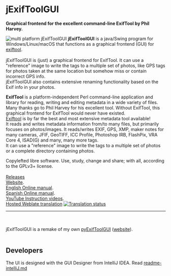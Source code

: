 # jExifToolGUI
**Graphical frontend for the excellent command-line ExifTool by Phil Harvey.**

![multi platform jExifToolGUI](https://github.com/hvdwolf/jExifToolGUI/blob/master/images/multi-platform-1280.jpg)
**jExifToolGUI** is a java/Swing program for Windows/Linux/macOS that functions as a graphical frontend (GUI) for [exiftool](https://exiftool.org/).<br><br>
jExifToolGUI is (just) a graphical frontend for ExifTool. It can use a "reference" image to write the tags to a multiple set of photos, like GPS tags for photos taken at the same location but somehow miss or contain incorrect GPS info.<br>
jExifToolGUI also contains extensive renaming functionality based on the Exif info in your photos.<br>

**ExifTool** is a platform-independent Perl command-line application and library for reading, writing and editing metadata in a wide variety of files.<br>
Many thanks go to Phil Harvey for his excellent tool. Without ExifTool, this graphical frontend for ExifTool would never have existed.<br>
[Exiftool](https://exiftool.org/) is by far the best and most extensive metadata tool available!<br>
It reads and writes metadata information from/to many files, but primarily focuses on photos/images. It reads/writes EXIF, GPS, XMP, maker notes for many cameras, JFIF, GeoTIFF, ICC Profile, Photoshop IRB, FlashPix, VRA Core 4, ISAD(G) and many, many more tags.<br>
It can use a "reference" image to write the tags to a multiple set of photos or a complete directory containing photos.<br>

Copylefted libre software. Use, study, change and share; with all, according to the GPLv3+ license.
<br><br>
[Releases](https://github.com/hvdwolf/jExifToolGUI/releases)<br> 
[Website](https://hvdwolf.github.io/jExifToolGUI/).<br>
[English Online manual](https://hvdwolf.github.io/jExifToolGUI/manual/index.html).<br>
[Spanish Online manual](https://docs.museosabiertos.org/jexiftoolgui).<br>
[YouTube Instruction videos](https://www.youtube.com/playlist?list=PLAHD8RNkeuGdyRH7BKFefc7p72Dp6jVjW).<br>
[Hosted Weblate translation](https://hosted.weblate.org/engage/jexiftoolgui/) <a href="https://hosted.weblate.org/engage/jexiftoolgui/">
<img src="https://hosted.weblate.org/widgets/jexiftoolgui/-/88x31-white.png" alt="Translation status" /></a><br>
<hr>

<br><br>jExifToolGUI is a remake of my own [pyExifToolGUI](https://github.com/hvdwolf/pyExifToolGUI) ([website](https://hvdwolf.github.io/pyExifToolGUI/)).<br><br>

## Developers
The UI is designed with the GUI Designer from IntelliJ IDEA. Read [readme-intelliJ.md](readme-intellIJ.md)
